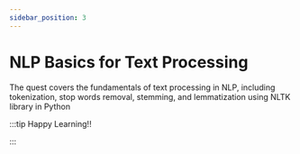 ```yaml
---
sidebar_position: 3
---
```


# NLP Basics for Text Processing

The quest covers the fundamentals of text processing in NLP, including tokenization, stop words removal, stemming, and lemmatization using NLTK library in Python

:::tip Happy Learning!!

<QuestButton text="Go To Quest" link="https://app.stackup.dev/quest_page/nlp-basics-for-text-processing" />

:::
